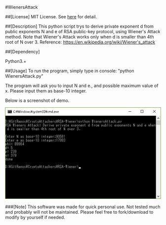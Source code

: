 #WienersAttack

##[License]
MIT License. See [here](https://github.com/636F57/CryptoAttackers/blob/master/LICENSE) for detail.

##[Description]
This python script trys to derive private exponent d from public exponents N and e of RSA public-key protocol, using Wiener's Attack method.
Note that Wiener's Attack works only when d is smaller than 4th root of N over 3. 
Reference: https://en.wikipedia.org/wiki/Wiener's_attack 

##[Dependency]

Python3.+

##[Usage]
To run the program, simply type in console:
"python WienersAttack.py"

The program will ask you to input N and e., and possible maximum value of x.
Please input them as base-10 integer.

Below is a screenshot of demo.

![screenshot1](https://github.com/636F57/resource/blob/master/wn-example1.png)

###[Note]
This software was made for quick personal use. Not tested much and probably will not be maintained.
Please feel free to fork/download to modify by yourself if needed.

